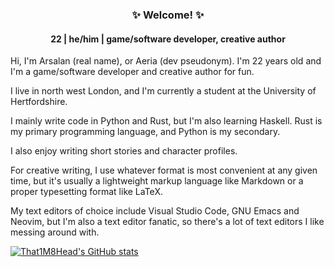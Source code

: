 <h3 align="center">✨ Welcome! ✨</h3>
<h4 align="center">
22 | he/him | game/software developer, creative author
</h4>

Hi, I'm Arsalan (real name), or Aeria (dev pseudonym). I'm 22 years old and I'm a game/software developer and creative author for fun.

I live in north west London, and I'm currently a student at the University of Hertfordshire.

I mainly write code in Python and Rust, but I'm also learning Haskell. Rust is my primary programming language, and Python is my secondary.

I also enjoy writing short stories and character profiles.

For creative writing, I use whatever format is most convenient at any given time, but it's usually a lightweight markup language like Markdown or a proper typesetting format like LaTeX.

My text editors of choice include Visual Studio Code, GNU Emacs and Neovim, but I'm also a text editor fanatic, so there's a lot of text editors I like messing around with.

[![That1M8Head's GitHub stats](https://github-readme-stats.vercel.app/api?username=that1m8head&show_icons=true&theme=midnight-purple)](https://github.com/anuraghazra/github-readme-stats)
